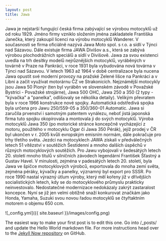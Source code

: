 ```yaml
---
layout: post
title: Jawa
---
```


Jawa je nejstarší fungující česká firma zabývající se výrobou motocyklů už od roku 1929. Jméno firmy vzniklo složením jména zakladatele Františka Janečka, který zakoupil licenci na výrobu motocyklů Wanderer. V současnosti se firma oficiálně nazývá Jawa Moto spol. s r.o. a sídlí v Týnci nad Sázavou. Dále existuje firma JAWA Divišov a.s., která se zabývá výrobou plochodrážních speciálů a sídlí v Divišově.
Jawa za svou existenci uvedla na trh desítky modelů nejrůznějších motocyklů, vyráběných v továrně v Praze na Pankráci, v roce 1931 byla vybudována nová továrna v Týnci nad Sázavou. V letech 1963 až 1964 v době centralizace byla nucena Jawa opustit své moderní provozy na pražské Zelené lišce na Pankráci a v Libni a začít využívat motorárnu ČZ ve Strakonicích. Nejznámější motocykly jsou Jawa 50 Pionýr (ten byl vyráběn ve slovenském závodě v Považské Bystrici - Považské strojárne), Jawa 500 OHC, Jawa 250 a 350 (2 typy - "kývačka" a "panelka", odlišovaly se několika detaily). Velikým převratem byla v roce 1966 konstrukce nové spojky. Automatická odstředivá spojka byla určena pro Jawu 250/559-05 a 350/360-01 Automatic. Jawa si zaručila prvenství i samotným patentem vynálezu, neboť jistá japonská firma tuto spojku okopírovala a montovala ji do svých motocyklů. Výroba motocyklů Jawa 350 (po motorické stránce koncepčně vycházející z motoru, použitého v motocyklu Ogar či Jawa 350 Pérák), jejíž prodej v ČR byl ukončen v r. 2005 kvůli evropským emisním normám, dále pokračuje pro trhy třetího světa. Jezdci na motocyklech JAWA získali v předválečných letech 51 vítězství v soutěžích Šestidenní a mnoho dalších úspěchů v různých motocyklových soutěžích. Pro Jawu vybojovali v šedesátých letech 20. století mnoho titulů v silničních závodech legendární František Šťastný a Gustav Havel.
V minulosti, zejména v padesátých letech 20. století, byla Jawa ve špičce motocyklových výrobců, exportovala do mnoha zemí světa, zejména péráky, kývačky a panelky, významný byl export pro SSSR. Po roce 1990 nastal výrazný útlum výroby, který měl kořeny již v dřívějších socialistických letech, kdy se do motocyklového průmyslu prakticky neinvestovalo. Nedostatečné modernizace nedokázaly zakrýt zastaralost koncepce. 
Nyní se již jen velmi obtížně snaží konkurovat značkám jako Honda, Yamaha, Suzuki svou novou řadou motocyklů se čtyřtaktním motorem o objemu 650 ccm.


![_config.yml]({{ site.baseurl }}/images/config.png)

The easiest way to make your first post is to edit this one. Go into /_posts/ and update the Hello World markdown file. For more instructions head over to the [Jekyll Now repository](https://github.com/barryclark/jekyll-now) on GitHub.
